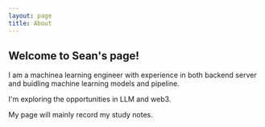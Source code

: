 ```yaml
---
layout: page
title: About
---
```


## Welcome to Sean's page! 

I am a machinea learning engineer with experience in both backend server and buidling machine learning models and pipeline.

I'm exploring the opportunities in LLM and web3.

My page will mainly record my study notes.

